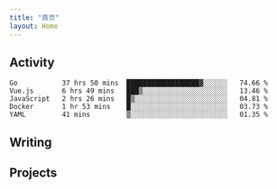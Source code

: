 ```yaml
---
title: "首页"
layout: Home
---
```


## Activity
<!--START_SECTION:waka-->
```text
Go           37 hrs 50 mins  ██████████████████▓░░░░░░   74.66 % 
Vue.js       6 hrs 49 mins   ███▒░░░░░░░░░░░░░░░░░░░░░   13.46 % 
JavaScript   2 hrs 26 mins   █▒░░░░░░░░░░░░░░░░░░░░░░░   04.81 % 
Docker       1 hr 53 mins    █░░░░░░░░░░░░░░░░░░░░░░░░   03.73 % 
YAML         41 mins         ▒░░░░░░░░░░░░░░░░░░░░░░░░   01.35 % 
```
<!--END_SECTION:waka-->

## Writing
<PindedPosts />

## Projects
<Projects />
